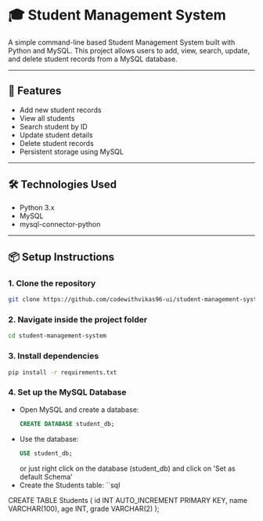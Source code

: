 
# 🎓 Student Management System

A simple command-line based Student Management System built with Python and MySQL. This project allows users to add, view, search, update, and delete student records from a MySQL database.

---

## 🚀 Features

- Add new student records
- View all students
- Search student by ID
- Update student details
- Delete student records
- Persistent storage using MySQL

---

## 🛠️ Technologies Used

- Python 3.x
- MySQL
- mysql-connector-python

---

## 📦 Setup Instructions

### 1. Clone the repository

```bash
git clone https://github.com/codewithvikas96-ui/student-management-system.git
```
### 2. Navigate inside the project folder
```bash
cd student-management-system
```
### 3. Install dependencies
```bash
pip install -r requirements.txt
```

### 4. Set up the MySQL Database
 - Open MySQL and create a database:
   ```sql
   CREATE DATABASE student_db;
   ```
 - Use the database:
   ```sql
   USE student_db;
   ```
   or just right click on the database (student_db) and click on 'Set as default Schema'
 - Create the Students table:
   ``sql

CREATE TABLE Students (
    id INT AUTO_INCREMENT PRIMARY KEY,
    name VARCHAR(100),
    age INT,
    grade VARCHAR(2)
);

```
